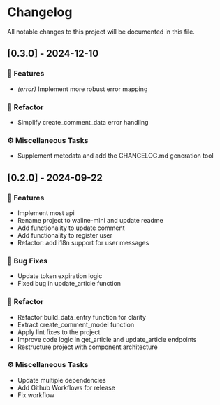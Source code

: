 # Changelog

All notable changes to this project will be documented in this file.

## [0.3.0] - 2024-12-10

### 🚀 Features

- *(error)* Implement more robust error mapping

### 🚜 Refactor

- Simplify create_comment_data error handling

### ⚙️ Miscellaneous Tasks

- Supplement metedata and add the CHANGELOG.md generation tool

## [0.2.0] - 2024-09-22

### 🚀 Features

- Implement most api
- Rename project to waline-mini and update readme
- Add functionality to update comment
- Add functionality to register user
- Refactor: add i18n support for user messages

### 🐛 Bug Fixes

- Update token expiration logic
- Fixed bug in update_article function

### 🚜 Refactor

- Refactor build_data_entry function for clarity
- Extract create_comment_model function
- Apply lint fixes to the project
- Improve code logic in get_article and update_article endpoints
- Restructure project with component architecture

### ⚙️ Miscellaneous Tasks

- Update multiple dependencies
- Add Github Workflows for release
- Fix workflow

<!-- generated by git-cliff -->
